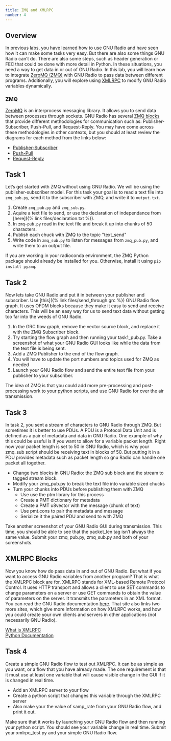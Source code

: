 ```yaml
---
title: ZMQ and XMLRPC
number: 4
---
```


## Overview
In previous labs, you have learned how to use GNU Radio and have seen how it can make some tasks very easy. But there are also some things GNU Radio can’t do. There are also some steps, such as header generation or FEC that could be done with more detail in Python. In these situations, you need a way to get data in or out of GNU Radio. In this lab, you will learn how to integrate [ZeroMQ (ZMQ)](https://zeromq.org) with GNU Radio to pass data between different programs. Additionally, you will explore using [XMLRPC](https://wiki.gnuradio.org/index.php/Understanding_XMLRPC_Blocks) to modify GNU Radio variables dynamically.

### ZMQ
[ZeroMQ](https://zeromq.org) is an interprocess messaging library. It allows you to send data between processes through sockets. GNU Radio has several [ZMQ blocks](https://wiki.gnuradio.org/index.php/Understanding_ZMQ_Blocks) that provide different methodologies for communication such as: Publisher-Subscriber, Push-Pull, and Request-Reply. You may have come across these methodologies in other contexts, but you should at least review the diagrams for each method from the links below:

- [Publisher-Subscriber](https://learning-0mq-with-pyzmq.readthedocs.io/en/latest/pyzmq/patterns/pubsub.html)  
- [Push-Pull](https://learning-0mq-with-pyzmq.readthedocs.io/en/latest/pyzmq/patterns/client_server.html)  
- [Request-Reply](https://learning-0mq-with-pyzmq.readthedocs.io/en/latest/pyzmq/patterns/pushpull.html)  

## Task 1
Let’s get started with ZMQ without using GNU Radio. We will be using the publisher-subscriber model. For this task your goal is to read a text file into `zmq_pub.py`, send it to the subscriber with ZMQ, and write it to `output.txt`.

1. Create `zmq_pub.py` and `zmq_sub.py`.
2. Aquire a text file to send, or use the declaration of independance from [here]({% link files/declaration.txt %}). 
3. In `zmq-pub.py` read in the text file and break it up into chunks of 50 characters.
4. Publish each chuck with ZMQ to the topic "text_send"
5. Write code in `zmq_sub.py` to listen for messages from `zmq_pub.py`, and write them to an output file.


If you are working in your radioconda environment, the ZMQ Python package should already be installed for you. Otherwise, install it using `pip install pyzmq`.

## Task 2
Now lets take GNU Radio and put it in between your publisher and subscriber. Use [this]({% link files/send_through.grc %}) GNU Radio flow graph. It uses OFDM blocks because they make it easy to send and receive characters. This will be an easy way for us to send text data without getting too far into the weeds of GNU Radio. 

1. In the GRC flow graph, remove the vector source block, and replace it with the ZMQ Subscriber block. 
2. Try starting the flow graph and then running your task1_pub.py. Take a screenshot of what your GNU Radio GUI looks like while the data from the text file is being sent.
3. Add a ZMQ Publisher to the end of the flow graph.
4. You will have to update the port numbers and topics used for ZMQ as needed
5. Launch your GNU Radio flow and send the entire text file from your publisher to your subscriber.

The idea of ZMQ is that you could add more pre-processing and post-processing work to your python scripts, and use GNU Radio for over the air transmission. 

## Task 3
In task 2, you sent a stream of characters to GNU Radio through ZMQ. But sometimes it is better to use PDUs. A PDU is a Protocol Data Unit and is defined as a pair of metadata and data in GNU Radio. One example of why this could be useful is if you want to allow for a variable packet length. Right now your packet length is set to 50 in GNU Radio, which is why your zmq_sub script should be receiving text in blocks of 50. But putting it in a PDU provides metadata such as packet length so gnu Radio can handle one packet all together. 


- Change two blocks in GNU Radio: the ZMQ sub block and the stream to tagged stream block. 
- Modify your zmq_pub.py to break the text file into variable sized chucks
- Turn your chunks into PDUs before publishing them with ZMQ
    - Use use the ptm library for this process
    - Create a PMT dictionary for metadata
    - Create a PMT u8vector with the message (chunk of text)
    - Use pmt.cons to pair the metadata and message
    - Serialize it the paired PDU and send to with ZMQ



Take another screenshot of your GNU Radio GUI during transmission. This time, you should be able to see that the packet_len tag isn’t always the same value. Submit your zmq_pub.py, zmq_sub.py and both of your screenshots.

## XMLRPC Blocks
Now you know how do pass data in and out of GNU Radio. But what if you want to access GNU Radio variables from another program? That is what the XMLRPC block are for. XMLRPC stands for XML-based Remote Protocol Control. It uses HTTP transport and allows a client to use SET commands to change parameters on a server or use GET commands to obtain the value of parameters on the server. It transmits the parameters in an XML format. You can read the GNU Radio documentation [here](https://wiki.gnuradio.org/index.php/Understanding_XMLRPC_Blocks). That site also links two more sites, which give more information on how XMLRPC works, and how you could create your own clients and servers in other applications (not necessarily GNU Radio).

[What is XMLRPC](https://xmlrpc.com/)  
[Python Documentation](https://docs.python.org/3.8/library/xmlrpc.html)  

## Task 4
Create a simple GNU Radio flow to test out XMLRPC. It can be as simple as you want, or a flow that you have already made. The one requirement is that it must use at least one variable that will cause visible change in the GUI if it is changed in real time. 

- Add an XMLRPC server to your flow
- Create a python script that changes this variable through the XMLRPC server
- Also make your the value of samp_rate from your GNU Radio flow, and print it out.

Make sure that it works by launching your GNU Radio flow and then running your python script. You should see your variable change in real time. Submit your xmlrpc_test.py and your simple GNU Radio flow. 
